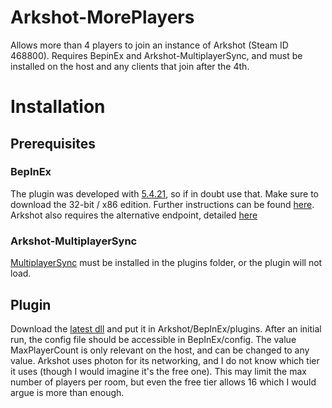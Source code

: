 # Arkshot-MorePlayers
Allows more than 4 players to join an instance of Arkshot (Steam ID 468800). Requires BepinEx and Arkshot-MultiplayerSync, and must be installed on the host and any clients that join after the 4th.

# Installation
## Prerequisites
### BepInEx
The plugin was developed with [5.4.21](https://github.com/BepInEx/BepInEx/releases/tag/v5.4.21/), so if in doubt use that. Make sure to download the 32-bit / x86 edition. Further instructions can be found [here](https://docs.bepinex.dev/articles/user_guide/installation/index.html). Arkshot also requires the alternative endpoint, detailed [here](https://docs.bepinex.dev/articles/user_guide/troubleshooting.html#change-the-entry-point-1)
### Arkshot-MultiplayerSync
[MultiplayerSync](https://github.com/Hypersycos/Arkshot-MultiplayerSync) must be installed in the plugins folder, or the plugin will not load.

## Plugin
Download the [latest dll](https://github.com/Hypersycos/Arkshot-MorePlayers/releases/latest/download/MorePlayers.dll) and put it in Arkshot/BepInEx/plugins. After an initial run, the config file should be accessible in BepInEx/config. The value MaxPlayerCount is only relevant on the host, and can be changed to any value. Arkshot uses photon for its networking, and I do not know which tier it uses (though I would imagine it's the free one). This may limit the max number of players per room, but even the free tier allows 16 which I would argue is more than enough.
